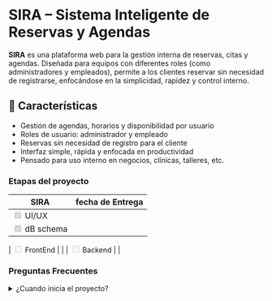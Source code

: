 # SIRA – Sistema Inteligente de Reservas y Agendas

**SIRA** es una plataforma web para la gestión interna de reservas, citas y agendas. Diseñada para equipos con diferentes roles (como administradores y empleados), permite a los clientes reservar sin necesidad de registrarse, enfocándose en la simplicidad, rapidez y control interno.

## 🚀 Características

- Gestión de agendas, horarios y disponibilidad por usuario
- Roles de usuario: administrador y empleado
- Reservas sin necesidad de registro para el cliente
- Interfaz simple, rápida y enfocada en productividad
- Pensado para uso interno en negocios, clínicas, talleres, etc.

### Etapas del proyecto

| SIRA                                                 | fecha de Entrega |
| ---------------------------------------------------- | ---------------- |
| <input type="checkbox" disabled checked /> UI/UX     |                  |
| <input type="checkbox" disabled checked /> dB schema |                  |

| <input type="checkbox" disabled /> FrontEnd | |
| <input type="checkbox" disabled /> Backend | |

### Preguntas Frecuentes

<details>
<summary>¿Cuando inicia el proyecto?</summary>

```
Inicio del proyecto: 25, jun 2025
```

</details>
